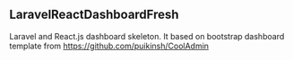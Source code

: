 ## LaravelReactDashboardFresh

Laravel and React.js dashboard skeleton. It based on bootstrap dashboard template from https://github.com/puikinsh/CoolAdmin
